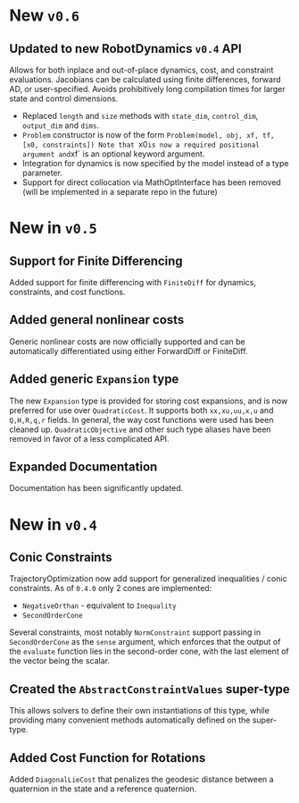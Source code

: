 # New `v0.6`
## Updated to new RobotDynamics `v0.4` API
Allows for both inplace and out-of-place dynamics, cost, and constraint evaluations.
Jacobians can be calculated using finite differences, forward AD, or user-specified.
Avoids prohibitively long compilation times for larger state and control dimensions.

- Replaced `length` and `size` methods with `state_dim`, `control_dim`, `output_dim` and 
`dims`. 
- `Problem` constructor is now of the form `Problem(model, obj, xf, tf, [x0, constraints])
Note that `x0` is now a required positional argument and `xf` is an optional keyword 
argument.
- Integration for dynamics is now specified by the model instead of a type parameter. 
- Support for direct collocation via MathOptInterface has been removed (will be implemented
in a separate repo in the future)


# New in `v0.5`
## Support for Finite Differencing
Added support for finite differencing with `FiniteDiff` for dynamics, constraints, and cost functions.

## Added general nonlinear costs
Generic nonlinear costs are now officially supported and can be automatically differentiated using either ForwardDiff or FiniteDiff.

## Added generic `Expansion` type
The new `Expansion` type is provided for storing cost expansions, and is now preferred for use over `QuadraticCost`. It supports both `xx,xu,uu,x,u` and `Q,H,R,q,r` fields.
In general, the way cost functions were used has been cleaned up. `QuadraticObjective` and other such type aliases have been removed in favor of a less complicated API.

## Expanded Documentation
Documentation has been significantly updated.

# New in `v0.4`

## Conic Constraints
TrajectoryOptimization now add support for generalized inequalities / conic constraints. As of `0.4.0` only 2 cones are implemented:
* `NegativeOrthan` - equivalent to `Inequality`
* `SecondOrderCone`

Several constraints, most notably `NormConstraint` support passing in `SecondOrderCone` as the `sense` argument, which enforces that the output of 
the `evaluate` function lies in the second-order cone, with the last element 
of the vector being the scalar.

## Created the `AbstractConstraintValues` super-type
This allows solvers to define their own instantiations of this type, while providing many convenient methods automatically defined on the super-type.

## Added Cost Function for Rotations
Added `DiagonalLieCost` that penalizes the geodesic distance between a quaternion in the state and a reference quaternion.